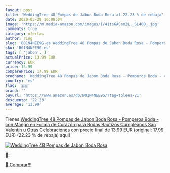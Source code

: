 ```yaml
---
layout: post
title: 'WeddingTree 48 Pompas de Jabon Boda Rosa al 22.23 % de rebaja'
date: 2020-05-29 16:08:04
image: 'https://m.media-amazon.com/images/I/41tsGACsm2L._SL400_.jpg'
comments: true
category: ofertas
author: ring
slug: 'B01N4NEE9G-es WeddingTree 48 Pompas de Jabon Boda Rosa - Pomperos Boda -...'
sku: 'B01N4NEE9G-es'
tags: [ 'jabon', ]
actualPrice: 13.99 EUR
currency: EUR
price: 13.99
comparePrice: 17.99 EUR
prodname: 'WeddingTree 48 Pompas de Jabon Boda Rosa - Pomperos Boda - con Mango en Forma de Corazón para Bodas  Bautizos  Cumpleaños  San Valentín u Otras Celebraciones'
country: 'es'
flag: '🇪🇸'
brand: ''
buyurl: 'https://www.amazon.es/dp/B01N4NEE9G/?tag=tolees-21'
descuento: '22.23'
average: '13.99'
---
```


Tienes [WeddingTree 48 Pompas de Jabon Boda Rosa - Pomperos Boda - con Mango en Forma de Corazón para Bodas  Bautizos  Cumpleaños  San Valentín u Otras Celebraciones](https://www.amazon.es/dp/B01N4NEE9G/?tag=tolees-21) con precio final de  13.99 EUR (original: 17.99 EUR) (22.23 %  de rebaja) aqui!

[![WeddingTree 48 Pompas de Jabon Boda Rosa](https://m.media-amazon.com/images/I/41tsGACsm2L._SL400_.jpg)](https://www.amazon.es/dp/B01N4NEE9G/?tag=tolees-21)

🔎:


[🛒 Comprar!!!](https://www.amazon.es/dp/B01N4NEE9G/?tag=tolees-21)
